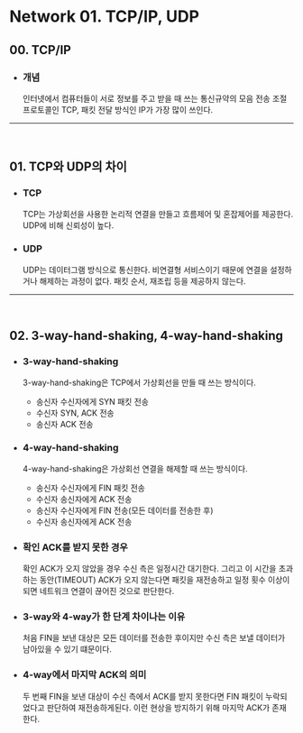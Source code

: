 # Network 01. TCP/IP, UDP

## 00. TCP/IP

- ### 개념
  인터넷에서 컴퓨터들이 서로 정보를 주고 받을 때 쓰는 통신규약의 모음
  전송 조절 프로토콜인 TCP, 패킷 전달 방식인 IP가 가장 많이 쓰인다.

---

<br />

## 01. TCP와 UDP의 차이

- ### TCP

  TCP는 가상회선을 사용한 논리적 연결을 만들고 흐름제어 및 혼잡제어를 제공한다. UDP에 비해 신뢰성이 높다.

- ### UDP
  UDP는 데이터그램 방식으로 통신한다. 비연결형 서비스이기 때문에 연결을 설정하거나 해제하는 과정이 없다. 패킷 순서, 재조립 등을 제공하지 않는다.

---

<br />

## 02. 3-way-hand-shaking, 4-way-hand-shaking

- ### 3-way-hand-shaking

  3-way-hand-shaking은 TCP에서 가상회선을 만들 때 쓰는 방식이다.

  - 송신자 수신자에게 SYN 패킷 전송
  - 수신자 SYN, ACK 전송
  - 송신자 ACK 전송

- ### 4-way-hand-shaking

  4-way-hand-shaking은 가상회선 연결을 해제할 때 쓰는 방식이다.

  - 송신자 수신자에게 FIN 패킷 전송
  - 수신자 송신자에게 ACK 전송
  - 송신자 수신자에게 FIN 전송(모든 데이터를 전송한 후)
  - 수신자 송신자에게 ACK 전송

- ### 확인 ACK를 받지 못한 경우

  확인 ACK가 오지 않았을 경우 수신 측은 일정시간 대기한다. 그리고 이 시간을 초과하는 동안(TIMEOUT) ACK가 오지 않는다면 패킷을 재전송하고 일정 횟수 이상이 되면 네트워크 연결이 끊어진 것으로 판단한다.

- ### 3-way와 4-way가 한 단계 차이나는 이유

  처음 FIN을 보낸 대상은 모든 데이터를 전송한 후이지만 수신 측은 보낼 데이터가 남아있을 수 있기 떄문이다.

- ### 4-way에서 마지막 ACK의 의미
  두 번째 FIN을 보낸 대상이 수신 측에서 ACK를 받지 못한다면 FIN 패킷이 누락되었다고 판단하여 재전송하게된다. 이런 현상을 방지하기 위해 마지막 ACK가 존재한다.
